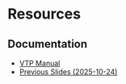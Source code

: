 # Resources

## Documentation

- <a href="/VTP-Manual_1.pdf" download>VTP Manual</a>
- <a href="/2025-10-24-figures.pptx" download>Previous Slides (2025-10-24)</a>
